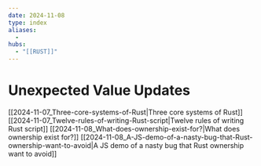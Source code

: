 ```yaml
---
date: 2024-11-08
type: index
aliases:
  -
hubs:
  - "[[RUST]]"
---
```


# Unexpected Value Updates

[[2024-11-07_Three-core-systems-of-Rust|Three core systems of Rust]]
[[2024-11-07_Twelve-rules-of-writing-Rust-script|Twelve rules of writing Rust script]]
[[2024-11-08_What-does-ownership-exist-for?|What does ownership exist for?]]
[[2024-11-08_A-JS-demo-of-a-nasty-bug-that-Rust-ownership-want-to-avoid|A JS demo of a nasty bug that Rust ownership want to avoid]]

